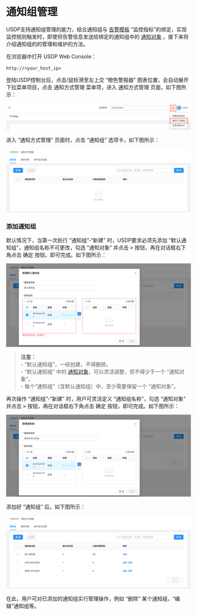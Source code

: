 # 通知组管理

USDP支持通知组管理的能力，结合通知组与 [告警模板](usdpdc/xc_x86_2.1.x/guide/alarmTemplate)  “监控指标”的绑定，实现监控规则触发时，即使将告警信息发送给绑定的通知组中的 [通知对象](usdpdc/xc_x86_2.1.x/guide/alarmInform_object) 。接下来将介绍通知组的的管理和维护的方法。



在浏览器中打开 USDP Web Console：

~~~URL
http://<your_host_ip>
~~~

登陆USDP控制台后，点击/鼠标滑至左上交 “橙色警报器” 图表位置，会自动展开下拉菜单项目，点击 通知方式管理 菜单项，进入 通知方式管理 页面，如下图所示：

![img](../../images/xc_x86_2.1.x/guide/alarm/set_emailserver/notify_usdp_entrance.png)

进入 “通知方式管理” 页面时，点击 “通知组” 选项卡，如下图所示：

![img](../../images/xc_x86_2.1.x/guide/alarm/notification_group/notify_usdp_set_notifygroup.png)



### 添加通知组

默认情况下，当第一次执行 “通知组”-“新建” 时，USDP要求必须先添加 “默认通知组”，通知组名称不可更改，勾选 “通知对象” 并点击 <kbd>></kbd> 按钮，再在对话框右下角点击 <kbd>确定</kbd> 按钮，即可完成。如下图所示：

![img](../../images/xc_x86_2.1.x/guide/alarm/notification_group/notify_usdp_set_notifygroup_default.png)

> **注意：**</br>- “默认通知组”，一经创建，不得删除。</br>- “默认通知组” 中的 [通知对象](usdpdc/xc_x86_2.1.x/guide/alarmInform_object)，可以灵活调整，但不得少于一个 “通知对象”。</br>- 每个“通知组”（含默认通知组）中，至少需要保留一个 “通知对象”。

再次操作 “通知组”-“新建” 时，用户可灵活定义 “通知组名称”，勾选 “通知对象” 并点击 <kbd>></kbd> 按钮，再在对话框右下角点击 <kbd>确定</kbd> 按钮，即可完成。如下图所示：

![img](../../images/xc_x86_2.1.x/guide/alarm/notification_group/notify_usdp_set_notifygroup_groupadd.png)

添加好 “通知组” 后，如下图所示：

![img](../../images/xc_x86_2.1.x/guide/alarm/notification_group/notify_usdp_set_notifygroup_management.png)

在此，用户可对已添加的通知组实行管理操作，例如 “删除” 某个通知组，“编辑”通知组等。
